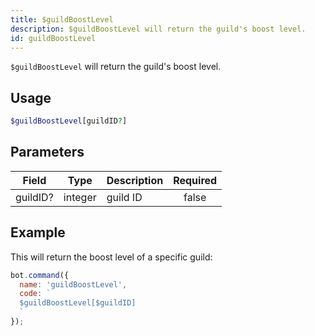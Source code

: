 ```yaml
---
title: $guildBoostLevel 
description: $guildBoostLevel will return the guild's boost level.
id: guildBoostLevel
---
```


`$guildBoostLevel` will return the guild's boost level.

## Usage

```php
$guildBoostLevel[guildID?]
```

## Parameters 


| Field    | Type    | Description | Required |
| -------- | ------- | ----------- |:--------:|
| guildID? | integer | guild ID    |    false    |


## Example

This will return the boost level of a specific guild:

```javascript
bot.command({
  name: 'guildBoostLevel',
  code: `
  $guildBoostLevel[$guildID]
  `
});
```
